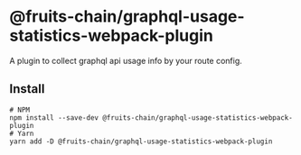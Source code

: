 # @fruits-chain/graphql-usage-statistics-webpack-plugin

A plugin to collect graphql api usage info by your route config.

## Install

```shell
# NPM
npm install --save-dev @fruits-chain/graphql-usage-statistics-webpack-plugin
# Yarn
yarn add -D @fruits-chain/graphql-usage-statistics-webpack-plugin
```

